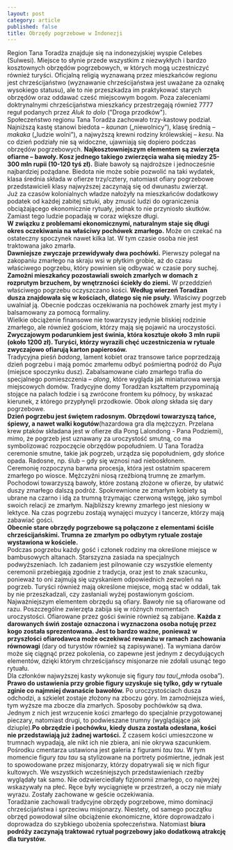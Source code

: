 ```yaml
---
layout: post
category: article
published: false
title: Obrzędy pogrzebowe w Indonezji
---
```


Region Tana Toradża znajduje się na indonezyjskiej wyspie Celebes (Sulwesi). Miejsce to słynie przede wszystkim z niezwykłych i bardzo kosztownych obrzędów pogrzebowych, w których mogą uczestniczyć również turyści. Oficjalną religią wyznawaną przez mieszkańców regionu jest chrześcijaństwo (wyznawanie chrześcijaństwa jest uważane za oznakę wysokiego statusu), ale to nie przeszkadza im praktykować starych obrzędów oraz oddawać cześć miejscowym bogom. Poza zaleceniami doktrynalnymi chrześcijaństwa mieszkańcy przestrzegają również 7777 reguł podanych przez _Aluk to dolo_ ("Droga przodków").        
Społeczeństwo regionu Tana Toradża zachowało trzy-kastowy podział. Najniższą kastę stanowi biedota – _kaunan_ („niewolnicy”), klasę średnią – _makaka_ („ludzie wolni”), a najwyższą krewni rodziny królewskiej – _kesu_. Na co dzień podziały nie są widoczne, ujawniają się dopiero podczas obrzędów pogrzebowych.
**Najkosztowniejszym elementem są zwierzęta ofiarne – bawoły. Kosz jednego takiego zwierzęcia waha się miedzy 25-300 mln rupii (10-120 tyś zł).** Białe bawoły są najdroższe i jednocześnie najbardziej pożądane. Biedota nie może sobie pozwolić na taki wydatek, klasa średnia składa w ofierze trzy/cztery, natomiast ofiary pogrzebowe przedstawicieli klasy najwyższej zaczynają się od dwunastu zwierząt.           
Już za czasów kolonialnych władze nałożyły na mieszkańców dodatkowy podatek od każdej zabitej sztuki, aby zmusić ludzi do ograniczenia obciążającego ekonomicznie rytuały, jednak to nie przyniosło skutków.  Zamiast tego ludzie popadają w coraz większe długi.               
**W związku z problemami ekonomicznymi, naturalnym staje się długi okres oczekiwania na właściwy pochówek zmarłego.** Może on czekać na ostateczny spoczynek nawet kilka lat. W tym czasie osoba nie jest traktowana jako zmarła.         
**Dawniejsze zwyczaje przewidywały dwa pochówki.** Pierwszy polegał na zakopaniu zmarłego na skraju wsi w płytkim grobie, aż do czasu właściwego pogrzebu, który powinien się odbywać w czasie pory suchej. **Zamożni mieszkańcy pozostawiali swoich zmarłych w domach z rozprutym brzuchem, by wnętrzności ściekły do ziemi.** W przeddzień właściwego pogrzebu oczyszczano kości. **Według wierzeń Toradżan dusza znajdowała się w kościach, dlatego się nie psuły.**  Właściwy pogrzeb uwalniał ją. Obecnie podczas oczekiwania na pochówek zmarły jest myty i balsamowany za pomocą formaliny.         
Wielkie obciążenie finansowe nie towarzyszy jedynie bliskiej rodzinie zmarłego, ale również gościom, którzy mają się pojawić na uroczystości. **Zwyczajowym podarunkiem jest świnia, która kosztuje około 3 mln rupii (około 1200 zł). Turyści, którzy wyrazili chęć uczestniczenia w rytuale zwyczajowo ofiarują karton papierosów.**                
Tradycyjna pieśń _badong_, lament kobiet oraz transowe tańce poprzedzają dzień pogrzebu i mają pomóc zmarłemu odbyć pośmiertną podróż do _Puja_ (miejsce spoczynku dusz). Zabalsamowane ciało zmarłego trafia do specjalnego pomieszczenia – _along_, które wygląda jak miniaturowa wersja miejscowych domów. Tradycyjne domy Toradżan kształtem przypominają stojące na palach łodzie i są zwrócone frontem ku północy, by wskazać kierunek, z którego przypłynęli przodkowie. Obok _along_ składa się dary pogrzebowe.         
**Dzień pogrzebu jest świętem radosnym. Obrzędowi towarzyszą tańce, śpiewy, a nawet walki kogutów**(hazardowa gra dla mężczyzn. Przelana krew ptaków składana jest w ofierze dla Pong Lalondong - Pana Podziemi), mimo, że pogrzeb jest uznawany za uroczystość smutną, co ma symbolizować rozpoczęcie obrzędów popołudniem. U Tana Toradża ceremonie smutne, takie jak pogrzeb, urządza się popołudniem, gdy słońce opada. Radosne, np. ślub – gdy się wznosi nad nieboskłonem.          
Ceremonię rozpoczyna barwna procesja, która jest ostatnim spacerem zmarłego po wiosce. Mężczyźni niosą rzeźbioną trumnę ze zmarłym. Pochodowi towarzyszą bawoły, które zostaną złożone w ofierze, by ułatwić duszy zmarłego dalszą podróż. Spokrewnione ze zmarłym kobiety są ubrane na czarno i idą za trumną trzymając czerwoną wstęgę, jako symbol swoich relacji ze zmarłym. Najbliższy krewny zmarłego jest niesiony w lektyce. Na czas pogrzebu zostają wynajęci muzycy i tancerze, którzy mają zabawiać gości.        
**Obecnie stare obrzędy pogrzebowe są połączone z elementami ściśle chrześcijańskimi. Trumna ze zmarłym po odbytym rytuale zostaje wystawiona w kościele.**        
Podczas pogrzebu każdy gość i członek rodziny ma określone miejsce w bambusowych altanach. Starszyzna zasiada na specjalnych podwyższeniach. Ich zadaniem jest pilnowanie czy wszystkie elementy ceremonii przebiegają zgodnie z tradycja, oraz jest to znak szacunku, ponieważ to oni zajmują się uzyskaniem odpowiednich zezwoleń na pogrzeb. Turyści również mają określone miejsce, mogą stać w oddali, tak by nie przeszkadzali, czy zasłaniali wyżej postawionym gościom.         
Najważniejszym elementem obrzędu są ofiary. Bawoły nie są ofiarowane od razu. Poszczególne zwierzęta zabija się w różnych momentach uroczystości. Ofiarowane przez gości świnie również są zabijane. **Każda z darowanych świń zostaje oznaczona i wyznaczona osoba notuję przez kogo została sprezentowana. Jest to bardzo ważne, ponieważ w przyszłości ofiarodawca może oczekiwać rewanżu w ramach zachowania równowagi** (dary od turystów również są zapisywane). Ta wymiana darów może się ciągnąć przez pokolenia, co zapewne jest jednym z decydujących elementów, dzięki którym chrześcijańscy misjonarze nie zdołali usunąć tego rytuału.           
Dla członków najwyższej kasty wykonuje się figury _tau tau_(„młoda osoba”). **Prawo do ustawienia przy grobie figury uzyskuje się tylko, gdy w rytuale zginie co najmniej dwanaście bawołów.**
Po uroczystościach dusza odchodzi, a szkielet zostaje złożony na zboczu góry. Im zamożniejsza wieś, tym wyższe ma zbocze dla zmarłych. Sposoby pochówków są dwa. Jednym z nich jest wrzucenie kości zmarłego do specjalnie przygotowanej pieczary, natomiast drugi, to podwieszane trumny (wyglądające jak dziuple).**Po obrzędzie i pochówku, kiedy dusza została odesłana, kości nie przedstawiają już żadnej wartości.** Z czasem kości umieszczone w trumnach wypadają, ale nikt ich nie zbiera, ani nie okrywa szacunkiem. 
Pośrodku cmentarza ustawiona jest galeria z figurami _tau tau_. W tym momencie figury _tau tau_ są stylizowane na portrety pośmiertne, jednak jest to spowodowane przez misjonarzy, którzy dopatrywali się w nich figur kultowych. We wszystkich wcześniejszych przedstawieniach rzeźby wyglądały tak samo. Nie odzwierciedlały fizjonomii zmarłego, co najwyżej wskazywały na płeć. Ręce były wyciągnięte w przestrzeń, a oczy nie miały wyrazu. Zostały zachowane w geście oczekiwania.        
Toradżanie zachowali tradycyjne obrzędy pogrzebowe, mimo dominacji chrześcijaństwa i sprzeciwu misjonarzy. Niestety, od samego początku obrzęd powodował silne obciążenie ekonomiczne, które doprowadzało i doprowadza do szybkiego ubożenia społeczeństwa. Natomiast **biura podróży zaczynają traktować rytuał pogrzebowy jako dodatkową atrakcję dla turystów.** 

